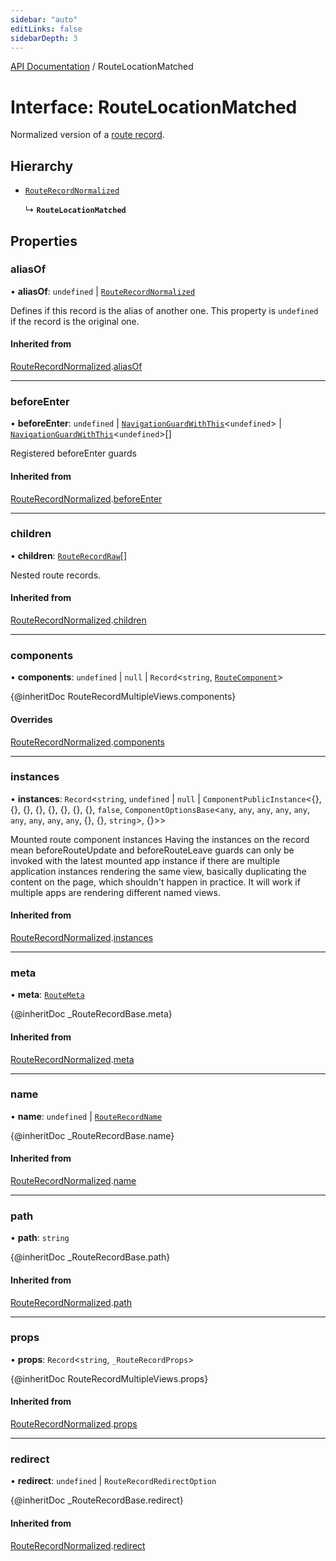 ```yaml
---
sidebar: "auto"
editLinks: false
sidebarDepth: 3
---
```


[API Documentation](../index.md) / RouteLocationMatched

# Interface: RouteLocationMatched

Normalized version of a [route record](../index.md#routerecord).

## Hierarchy

- [`RouteRecordNormalized`](RouteRecordNormalized.md)

  ↳ **`RouteLocationMatched`**

## Properties

### aliasOf

• **aliasOf**: `undefined` \| [`RouteRecordNormalized`](RouteRecordNormalized.md)

Defines if this record is the alias of another one. This property is
`undefined` if the record is the original one.

#### Inherited from

[RouteRecordNormalized](RouteRecordNormalized.md).[aliasOf](RouteRecordNormalized.md#aliasof)

___

### beforeEnter

• **beforeEnter**: `undefined` \| [`NavigationGuardWithThis`](NavigationGuardWithThis.md)<`undefined`\> \| [`NavigationGuardWithThis`](NavigationGuardWithThis.md)<`undefined`\>[]

Registered beforeEnter guards

#### Inherited from

[RouteRecordNormalized](RouteRecordNormalized.md).[beforeEnter](RouteRecordNormalized.md#beforeenter)

___

### children

• **children**: [`RouteRecordRaw`](../index.md#routerecordraw)[]

Nested route records.

#### Inherited from

[RouteRecordNormalized](RouteRecordNormalized.md).[children](RouteRecordNormalized.md#children)

___

### components

• **components**: `undefined` \| ``null`` \| `Record`<`string`, [`RouteComponent`](../index.md#routecomponent)\>

{@inheritDoc RouteRecordMultipleViews.components}

#### Overrides

[RouteRecordNormalized](RouteRecordNormalized.md).[components](RouteRecordNormalized.md#components)

___

### instances

• **instances**: `Record`<`string`, `undefined` \| ``null`` \| `ComponentPublicInstance`<{}, {}, {}, {}, {}, {}, {}, {}, ``false``, `ComponentOptionsBase`<`any`, `any`, `any`, `any`, `any`, `any`, `any`, `any`, `any`, {}, {}, `string`\>, {}\>\>

Mounted route component instances
Having the instances on the record mean beforeRouteUpdate and
beforeRouteLeave guards can only be invoked with the latest mounted app
instance if there are multiple application instances rendering the same
view, basically duplicating the content on the page, which shouldn't happen
in practice. It will work if multiple apps are rendering different named
views.

#### Inherited from

[RouteRecordNormalized](RouteRecordNormalized.md).[instances](RouteRecordNormalized.md#instances)

___

### meta

• **meta**: [`RouteMeta`](RouteMeta.md)

{@inheritDoc _RouteRecordBase.meta}

#### Inherited from

[RouteRecordNormalized](RouteRecordNormalized.md).[meta](RouteRecordNormalized.md#meta)

___

### name

• **name**: `undefined` \| [`RouteRecordName`](../index.md#routerecordname)

{@inheritDoc _RouteRecordBase.name}

#### Inherited from

[RouteRecordNormalized](RouteRecordNormalized.md).[name](RouteRecordNormalized.md#name)

___

### path

• **path**: `string`

{@inheritDoc _RouteRecordBase.path}

#### Inherited from

[RouteRecordNormalized](RouteRecordNormalized.md).[path](RouteRecordNormalized.md#path)

___

### props

• **props**: `Record`<`string`, `_RouteRecordProps`\>

{@inheritDoc RouteRecordMultipleViews.props}

#### Inherited from

[RouteRecordNormalized](RouteRecordNormalized.md).[props](RouteRecordNormalized.md#props)

___

### redirect

• **redirect**: `undefined` \| `RouteRecordRedirectOption`

{@inheritDoc _RouteRecordBase.redirect}

#### Inherited from

[RouteRecordNormalized](RouteRecordNormalized.md).[redirect](RouteRecordNormalized.md#redirect)
